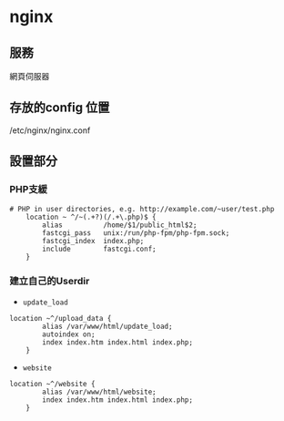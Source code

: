 # nginx
## 服務
網頁伺服器
## 存放的config 位置
/etc/nginx/nginx.conf
## 設置部分
### PHP支緩
```
# PHP in user directories, e.g. http://example.com/~user/test.php
    location ~ ^/~(.+?)(/.+\.php)$ {
        alias          /home/$1/public_html$2;
        fastcgi_pass   unix:/run/php-fpm/php-fpm.sock;
        fastcgi_index  index.php;
        include        fastcgi.conf;
    }
```
### 建立自己的Userdir
* `update_load`
```
location ~^/upload_data {
        alias /var/www/html/update_load;
        autoindex on;
        index index.htm index.html index.php;
    }
```
* `website`
```
location ~^/website {
        alias /var/www/html/website;
        index index.htm index.html index.php; 
    }
```